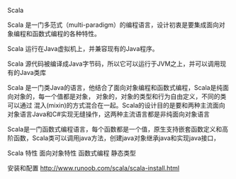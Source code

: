 Scala

Scala 是一门多范式（multi-paradigm）的编程语言，设计初衷是要集成面向对象编程和函数式编程的各种特性。

Scala 运行在Java虚拟机上，并兼容现有的Java程序。

Scala 源代码被编译成Java字节码，所以它可以运行于JVM之上，并可以调用现有的Java类库


Scala 是一门类Java的语言，他结合了面向对象编程和函数式编程，Scala是纯面向对象的，每一个值都是对象，
对象的，对象的类型和行为自由定义，不同的类可以通过 混入(mixin)的方式混合在一起。Scala的设计目的是要和两种主流面向对象语言Java和C#实现无缝操作，这两种主流语言都是非纯面向对象语言

Scala是一门函数式编程语言，每个函数都是一个值，原生支持嵌套函数定义和高阶函数，Scala类可以调用java方法，创建java对象继承java和实现java接口，

Scala 特性
面向对象特性
函数式编程
静态类型


安装和配置 
http://www.runoob.com/scala/scala-install.html
